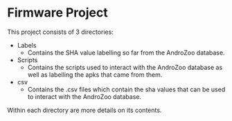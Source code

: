 # Firmware Project
This project consists of 3 directories:
* Labels
  * Contains the SHA value labelling so far from the AndroZoo database.
* Scripts
  * Contains the scripts used to interact with the AndroZoo database as well as labelling the apks that came from them. 
* csv
  * Contains the .csv files which contain the sha values that can be used to interact with the AndroZoo database.

Within each directory are more details on its contents. 
